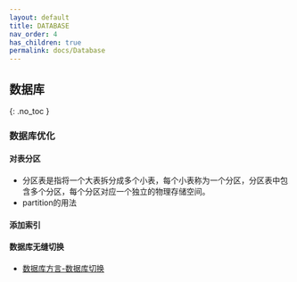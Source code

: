 ```yaml
---
layout: default
title: DATABASE
nav_order: 4
has_children: true
permalink: docs/Database
---
```


## 数据库
{: .no_toc }

### 数据库优化
#### 对表分区
- 分区表是指将一个大表拆分成多个小表，每个小表称为一个分区，分区表中包含多个分区，每个分区对应一个独立的物理存储空间。
- partition的用法
    
#### 添加索引

#### 数据库无缝切换
- [数据库方言-数据库切换](http://www.manongjc.com/detail/64-vitbczditlzxdos.html)
